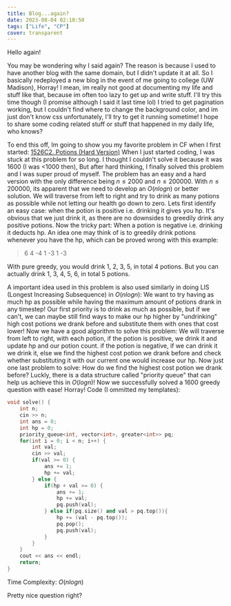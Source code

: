 ```yaml
---
title: Blog...again?
date: 2023-08-04 02:10:50
tags: ["Life", "CP"]
cover: transparent
---
```

Hello again!

You may be wondering why I said again?
The reason is because I used to have another blog with the same domain, but I didn't update it at all. So I basically redeployed
a new blog in the event of me going to college (UW Madison), Horray!
I mean, im really not good at documenting my life and stuff like that, because im often too lazy to get up and write stuff.
I'll try this time though (I promise although I said it last time lol)
I tried to get pagination working, but I couldn't find where to change the background color, and im just don't know css unfortunately,
I'll try to get it running sometime!
I hope to share some coding related stuff or stuff that happened in my daily life, who knows?

To end this off, Im going to show you my favorite problem in CF when I first started: [1526C2. Potions (Hard Version)](https://codeforces.com/problemset/problem/1526/C2)
When I just started coding, I was stuck at this problem for so long.
I thought I couldn't solve it because it was 1600 (I was <1000 then),
But after hard thinking, I finally solved this problem and I was super proud of myself.
The problem has an easy and a hard version with the only difference being $n \leq 2000$ and $n \leq 200000$.
With $n \leq 200000$, its apparent that we need to develop an $O(nlogn)$ or better solution.
We will traverse from left to right and try to drink as many potions as possible while not letting our health go down to zero.
Lets first identify an easy case: when the potion is positive i.e. drinking it gives you hp.
It's obvious that we just drink it, as there are no downsides to greedily drink any positive potions.
Now the tricky part: When a potion is negative i.e. drinking it deducts hp.
An idea one may think of is to greedily drink potions whenever you have the hp, which can be proved wrong with this example:

> 6
> 4 -4 1 -3 1 -3

With pure greedy, you would drink 1, 2, 3, 5, in total 4 potions.
But you can actually drink 1, 3, 4, 5, 6, in total 5 potions.

A important idea used in this problem is also used similarly in doing LIS (Longest Increasing Subsequence) in $O(nlogn)$:
We want to try having as much hp as possible while having the maximum amount of potions drank in any timestep!
Our first priority is to drink as much as possible, but if we can't, we can maybe still find ways to make our hp higher
by "undrinking" high cost potions we drank before and substitute them with ones that cost lower!
Now we have a good algorithm to solve this problem:
We will traverse from left to right,
with each potion, if the potion is positive, we drink it and update hp and our potion count.
if the potion is negative, if we can drink it we drink it, else we find the highest cost potion we drank before and check whether
substituting it with our current one would increase our hp.
Now just one last problem to solve: How do we find the highest cost potion we drank before?
Luckly, there is a data structure called "priority queue" that can help us achieve this in $O(logn)$!
Now we successfully solved a 1600 greedy question with ease! Horray!
Code (I ommitted my templates):

```cpp
void solve() {
    int n;
    cin >> n;
    int ans = 0;
    int hp = 0;
    priority_queue<int, vector<int>, greater<int>> pq;
    for(int i = 0; i < n; i++) {
        int val;
        cin >> val;
        if(val >= 0) {
            ans += 1;
            hp += val;
        } else {
            if(hp + val >= 0) {
                ans += 1;
                hp += val;
                pq.push(val);
            } else if(pq.size() and val > pq.top()){
                hp += (val - pq.top());
                pq.pop();
                pq.push(val);
            }
        }
    }
    cout << ans << endl;
    return;
}
```

Time Complexity: $O(nlogn)$

Pretty nice question right?
